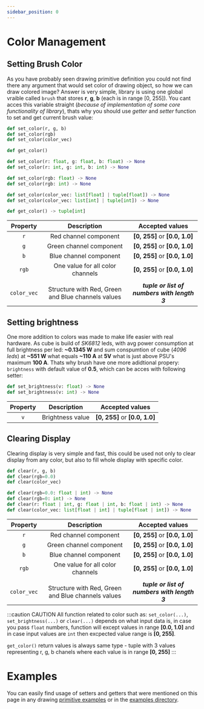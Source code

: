 ```yaml
---
sidebar_position: 0
---
```


# Color Management

## Setting Brush Color

As you have probably seen drawing primitive definition you could not find there any argument that would set color of drawing object, so how we can draw colored image? Answer is very simple, library is using one global vraible called `brush` that stores **r**, **g**, **b** (each is in range [0, 255]). You cant acces this variable straight (_because of implementation of some core functionality of library_), thats why you should use _getter_ and _setter_ function to set and get current brush value:

```python title="Simplified definition"
def set_color(r, g, b)
def set_color(rgb)
def set_color(color_vec)

def get_color()
```

```python title="Complete definition"
def set_color(r: float, g: float, b: float) -> None
def set_color(r: int, g: int, b: int) -> None

def set_color(rgb: float) -> None
def set_color(rgb: int) -> None

def set_color(color_vec: list[float] | tuple[float]) -> None
def set_color(color_vec: list[int] | tuple[int]) -> None

def get_color() -> tuple[int]
```

|  Property   |                    Description                     |               Accepted values                |
| :---------: | :------------------------------------------------: | :------------------------------------------: |
|     `r`     |               Red channel component                |        **[0, 255]** or **[0.0, 1.0]**        |
|     `g`     |              Green channel component               |        **[0, 255]** or **[0.0, 1.0]**        |
|     `b`     |               Blue channel component               |        **[0, 255]** or **[0.0, 1.0]**        |
|    `rgb`    |          One value for all color channels          |        **[0, 255]** or **[0.0, 1.0]**        |
|             |                                                    |                                              |
| `color_vec` | Structure with Red, Green and Blue channels values | _**tuple or list of numbers with length 3**_ |

## Setting brightness

One more addition to colors was made to make life easier with real hardware. As cube is build of _SK6812_ leds, with avg power consumption at full brightness per led: **~0.1345 W** and sum conspumtion of cube (_4096 leds_) at **~551 W** what equals **~110 A** at **5V** what is just above PSU's maximum **100 A**. Thats why brush have one more adidtional propery: `brightness` with default value of **0.5**, which can be acces with following setter:

```python
def set_brightness(v: float) -> None
def set_brightness(v: int) -> None
```

| Property |   Description    |        Accepted values         |
| :------: | :--------------: | :----------------------------: |
|   `v`    | Brightness value | **[0, 255]** or **[0.0, 1.0]** |

## Clearing Display

Clearing display is very simple and fast, this could be used not only to clear display from any color, but also to fill whole display with specific color.

```python title="Simplified definition"
def clear(r, g, b)
def clear(rgb=0.0)
def clear(color_vec)
```

```python title="Complete definition"
def clear(rgb=0.0: float | int) -> None
def clear(rgb=0: int) -> None
def clear(r: float | int, g: float | int, b: float | int) -> None
def clear(color_vec: list[float | int] | tuple[float | int]) -> None
```

|  Property   |                    Description                     |               Accepted values                |
| :---------: | :------------------------------------------------: | :------------------------------------------: |
|     `r`     |               Red channel component                |        **[0, 255]** or **[0.0, 1.0]**        |
|     `g`     |              Green channel component               |        **[0, 255]** or **[0.0, 1.0]**        |
|     `b`     |               Blue channel component               |        **[0, 255]** or **[0.0, 1.0]**        |
|    `rgb`    |          One value for all color channels          |        **[0, 255]** or **[0.0, 1.0]**        |
|             |                                                    |                                              |
| `color_vec` | Structure with Red, Green and Blue channels values | _**tuple or list of numbers with length 3**_ |

:::caution CAUTION
All function related to color such as: `set_color(...)`, `set_brightness(...)` or `clear(...)` depends on what input data is, in case you pass `float` numbers, function will except values in range **[0.0, 1.0]** and in case input values are `int` then excpected value range is **[0, 255]**.

`get_color()` return values is always same type - tuple with 3 values representing r, g, b chanels where each value is in range **[0, 255]**
:::

# Examples

You can easily find usage of setters and getters that were mentioned on this page in any drawing [primitive examples](../drawing-primitives/content) or in the [examples directory](../examples-dir/content).
